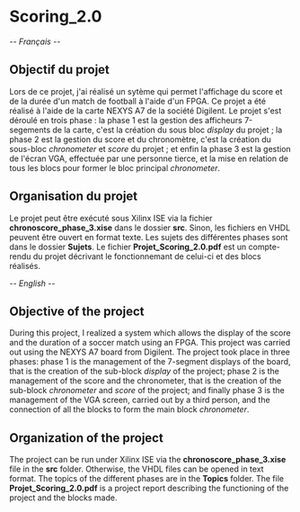 # Scoring_2.0

*-- Français --*
## Objectif du projet 

Lors de ce projet, j'ai réalisé un sytème qui permet l'affichage du score et de la durée d'un match de football à l'aide d'un FPGA. Ce projet a été réalisé à l'aide de la carte NEXYS A7 de la société Digilent. Le projet s'est déroulé en trois phase : la phase 1 est la gestion des afficheurs 7-segements de la carte, c'est la création du sous bloc *display* du projet ; la phase 2 est la gestion du score et du chronomètre, c'est la création du sous-bloc *chronometer* et *score* du projet ; et enfin la phase 3 est la gestion de l'écran VGA, effectuée par une personne tierce, et la mise en relation de tous les blocs pour former le bloc principal *chronometer*. 

## Organisation du projet

Le projet peut être exécuté sous Xilinx ISE via la fichier **chronoscore_phase_3.xise** dans le dossier **src**. Sinon, les fichiers en VHDL peuvent être ouvert en format texte. Les sujets des différentes phases sont dans le dossier **Sujets**. Le fichier **Projet_Scoring_2.0.pdf** est un compte-rendu du projet décrivant le fonctionnemant de celui-ci et des blocs réalisés.


*-- English --*

## Objective of the project 

During this project, I realized a system which allows the display of the score and the duration of a soccer match using an FPGA. This project was carried out using the NEXYS A7 board from Digilent. The project took place in three phases: phase 1 is the management of the 7-segment displays of the board, that is the creation of the sub-block *display* of the project; phase 2 is the management of the score and the chronometer, that is the creation of the sub-block *chronometer* and *score* of the project; and finally phase 3 is the management of the VGA screen, carried out by a third person, and the connection of all the blocks to form the main block *chronometer*. 

## Organization of the project

The project can be run under Xilinx ISE via the **chronoscore_phase_3.xise** file in the **src** folder. Otherwise, the VHDL files can be opened in text format. The topics of the different phases are in the **Topics** folder. The file **Projet_Scoring_2.0.pdf** is a project report describing the functioning of the project and the blocks made.


